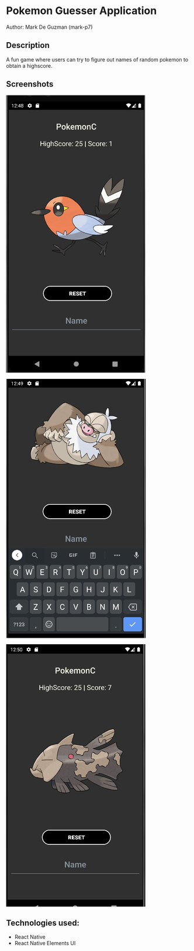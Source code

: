 # Pokemon Guesser Application

Author: Mark De Guzman (mark-p7)

## Description
A fun game where users can try to figure out names of random pokemon to obtain a highscore.

## Screenshots
![](https://raw.githubusercontent.com/mark-p7/PokemonC/main/images/githubPokemonReactNativeProject.PNG)

![](https://raw.githubusercontent.com/mark-p7/PokemonC/main/images/githubPokemonReactNativeProject2.PNG)

![](https://raw.githubusercontent.com/mark-p7/PokemonC/main/images/githubPokemonReactNativeProject3.PNG)

## Technologies used:
- React Native
- React Native Elements UI
